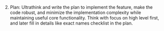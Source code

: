 2. Plan:
Ultrathink and write the plan to implement the feature, make the code robust, and minimize the implementation complexity while maintaining useful core functionality. Think with focus on high level first, and later fill in details like exact names checklist in the plan.